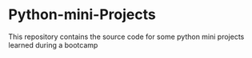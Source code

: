 # Python-mini-Projects
This repository contains the source code for some python mini projects learned during a bootcamp
